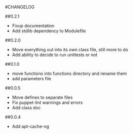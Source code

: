 #CHANGELOG

##0.2.1

* Fixup documentation
* Add stdlib dependency to Modulefile

##0.2.0

* Move everything out into its own class file, still more to do
* Add ability to decide to run unittests or not

##0.1.0

* move functions into functions directory and rename them 
* add parameters file

##0.0.5

* Move defines to separate files
* Fix puppet-lint warnings and errors
* Add class doc

##0.0.4

* Add apt-cache-ng  